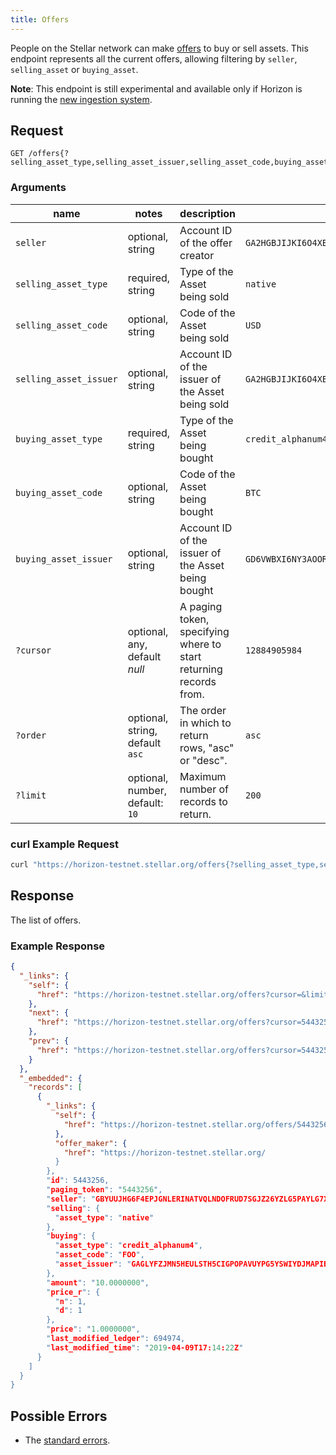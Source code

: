 ```yaml
---
title: Offers
---
```


People on the Stellar network can make [offers](../resources/offer.md) to buy or sell assets. This
endpoint represents all the current offers, allowing filtering by `seller`, `selling_asset` or `buying_asset`.

**Note**: This endpoint is still experimental and available only if Horizon is running the [new ingestion system](https://medium.com/stellar-developers-blog/horizon-just-got-a-lot-better-our-new-ingestion-engine-and-other-great-stuff-eca042966b32).

## Request

```
GET /offers{?selling_asset_type,selling_asset_issuer,selling_asset_code,buying_asset_type,buying_asset_issuer,buying_asset_code,seller,cursor,limit,order}
```

### Arguments

| name | notes | description | example |
| ---- | ----- | ----------- | ------- |
| `seller` | optional, string | Account ID of the offer creator  | `GA2HGBJIJKI6O4XEM7CZWY5PS6GKSXL6D34ERAJYQSPYA6X6AI7HYW36` |
| `selling_asset_type` | required, string | Type of the Asset being sold | `native` |
| `selling_asset_code` | optional, string | Code of the Asset being sold | `USD` |
| `selling_asset_issuer` | optional, string | Account ID of the issuer of the Asset being sold | `GA2HGBJIJKI6O4XEM7CZWY5PS6GKSXL6D34ERAJYQSPYA6X6AI7HYW36` |
| `buying_asset_type` | required, string | Type of the Asset being bought | `credit_alphanum4` |
| `buying_asset_code` | optional, string | Code of the Asset being bought | `BTC` |
| `buying_asset_issuer` | optional, string | Account ID of the issuer of the Asset being bought | `GD6VWBXI6NY3AOOR55RLVQ4MNIDSXE5JSAVXUTF35FRRI72LYPI3WL6Z` |
| `?cursor` | optional, any, default _null_ | A paging token, specifying where to start returning records from. | `12884905984` |
| `?order`  | optional, string, default `asc` | The order in which to return rows, "asc" or "desc". | `asc` |
| `?limit`  | optional, number, default: `10` | Maximum number of records to return. | `200` |

### curl Example Request

```sh
curl "https://horizon-testnet.stellar.org/offers{?selling_asset_type,selling_asset_issuer,selling_asset_code,buying_asset_type,buying_asset_issuer,buying_asset_code,seller,cursor,limit,order}"
```

<!-- ### JavaScript Example Request -->

<!-- ```javascript -->
<!-- var StellarSdk = require('stellar-sdk'); -->
<!-- var server = new StellarSdk.Server('https://horizon-testnet.stellar.org'); -->

<!-- server.offers('accounts', 'GBYUUJHG6F4EPJGNLERINATVQLNDOFRUD7SGJZ26YZLG5PAYLG7XUSGF') -->
<!--   .call() -->
<!--   .then(function (offerResult) { -->
<!--     console.log(offerResult); -->
<!--   }) -->
<!--   .catch(function (err) { -->
<!--     console.error(err); -->
<!--   }) -->
<!-- ``` -->

<!-- ### JavaScript Streaming Example -->

<!-- ```javascript -->
<!-- var StellarSdk = require('stellar-sdk') -->
<!-- var server = new StellarSdk.Server('https://horizon-testnet.stellar.org'); -->

<!-- var offerHandler = function (offerResponse) { -->
<!--   console.log(offerResponse); -->
<!-- }; -->

<!-- var es = server.offers('accounts', 'GBYUUJHG6F4EPJGNLERINATVQLNDOFRUD7SGJZ26YZLG5PAYLG7XUSGF') -->
<!--   .cursor('now') -->
<!--   .stream({ -->
<!--     onmessage: offerHandler -->
<!--   }) -->
<!-- ``` -->

## Response

The list of offers.

### Example Response

```json
{
  "_links": {
    "self": {
      "href": "https://horizon-testnet.stellar.org/offers?cursor=&limit=10&order=asc"
    },
    "next": {
      "href": "https://horizon-testnet.stellar.org/offers?cursor=5443256&limit=10&order=asc"
    },
    "prev": {
      "href": "https://horizon-testnet.stellar.org/offers?cursor=5443256&limit=10&order=desc"
    }
  },
  "_embedded": {
    "records": [
      {
        "_links": {
          "self": {
            "href": "https://horizon-testnet.stellar.org/offers/5443256"
          },
          "offer_maker": {
            "href": "https://horizon-testnet.stellar.org/
          }
        },
        "id": 5443256,
        "paging_token": "5443256",
        "seller": "GBYUUJHG6F4EPJGNLERINATVQLNDOFRUD7SGJZ26YZLG5PAYLG7XUSGF",
        "selling": {
          "asset_type": "native"
        },
        "buying": {
          "asset_type": "credit_alphanum4",
          "asset_code": "FOO",
          "asset_issuer": "GAGLYFZJMN5HEULSTH5CIGPOPAVUYPG5YSWIYDJMAPIECYEBPM2TA3QR"
        },
        "amount": "10.0000000",
        "price_r": {
          "n": 1,
          "d": 1
        },
        "price": "1.0000000",
        "last_modified_ledger": 694974,
        "last_modified_time": "2019-04-09T17:14:22Z"
      }
    ]
  }
}
```

## Possible Errors

- The [standard errors](../errors.md#Standard_Errors).
